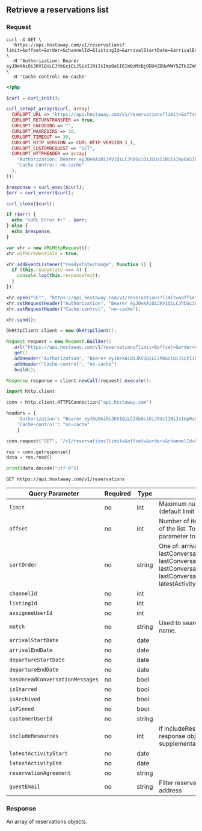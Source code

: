 ## Retrieve a reservations list

### Request

```shell
curl -X GET \
  'https://api.hostaway.com/v1/reservations?limit=&offset=&order=&channelId=&listingId=&arrivalStartDate=&arrivalEndDate=&departureStartDate=&departureEndDate=&hasUnreadConversationMessages=' \
  -H 'Authorization: Bearer eyJ0eXAiOiJKV1QiLCJhbGciOiJSUzI1NiIsImp0aSI6ImQzMzBjODU4ZDUwMWY5ZTk2ZmNhMzY4NGFjODQ5MTMzODIxZjIyZWZhZDk2YmYxZjNjMDY0OGJjNjVlMDJkZWM0MDNiMzMwNzhhYTIyN2JmIn0.eyJhdWQiOiIxMDQ1MCIsImp0aSI6ImQzMzBjODU4ZDUwMWY5ZTk2ZmNhMzY4NGFjODQ5MTMzODIxZjIyZWZhZDk2YmYxZjNjMDY0OGJjNjVlMDJkZWM0MDNiMzMwNzhhYTIyN2JmIiwiaWF0IjoxNDk4NTc5NzQ0LCJuYmYiOjE0OTg1Nzk3NDQsImV4cCI6MTUxNDM5MDk0NCwic3ViIjoiIiwic2NvcGVzIjpbImdlbmVyYWwiXX0.TsbJaDOZ0VlEF4vBg7mqLX8DxEuu5rjtsmqix1IbsEcR7F9cdx8F3dDq2zOc6mw8FNAfXT8xp1r5qKu2AYoxv4ublZhxxW0Y6uPSFs0jv5Fh5lliNBJAeQqFOChOVEbYzdbfH_6uu4HHSL31si1RvpVccAjA1Ap9vXlSg3DcPgw' \
  -H 'Cache-control: no-cache'
```

```php
<?php

$curl = curl_init();

curl_setopt_array($curl, array(
  CURLOPT_URL => "https://api.hostaway.com/v1/reservations?limit=&offset=&order=&channelId=&listingId=&arrivalStartDate=&arrivalEndDate=&departureStartDate=&departureEndDate=&hasUnreadConversationMessages=",
  CURLOPT_RETURNTRANSFER => true,
  CURLOPT_ENCODING => "",
  CURLOPT_MAXREDIRS => 10,
  CURLOPT_TIMEOUT => 30,
  CURLOPT_HTTP_VERSION => CURL_HTTP_VERSION_1_1,
  CURLOPT_CUSTOMREQUEST => "GET",
  CURLOPT_HTTPHEADER => array(
    "Authorization: Bearer eyJ0eXAiOiJKV1QiLCJhbGciOiJSUzI1NiIsImp0aSI6ImQzMzBjODU4ZDUwMWY5ZTk2ZmNhMzY4NGFjODQ5MTMzODIxZjIyZWZhZDk2YmYxZjNjMDY0OGJjNjVlMDJkZWM0MDNiMzMwNzhhYTIyN2JmIn0.eyJhdWQiOiIxMDQ1MCIsImp0aSI6ImQzMzBjODU4ZDUwMWY5ZTk2ZmNhMzY4NGFjODQ5MTMzODIxZjIyZWZhZDk2YmYxZjNjMDY0OGJjNjVlMDJkZWM0MDNiMzMwNzhhYTIyN2JmIiwiaWF0IjoxNDk4NTc5NzQ0LCJuYmYiOjE0OTg1Nzk3NDQsImV4cCI6MTUxNDM5MDk0NCwic3ViIjoiIiwic2NvcGVzIjpbImdlbmVyYWwiXX0.TsbJaDOZ0VlEF4vBg7mqLX8DxEuu5rjtsmqix1IbsEcR7F9cdx8F3dDq2zOc6mw8FNAfXT8xp1r5qKu2AYoxv4ublZhxxW0Y6uPSFs0jv5Fh5lliNBJAeQqFOChOVEbYzdbfH_6uu4HHSL31si1RvpVccAjA1Ap9vXlSg3DcPgw",
    "Cache-control: no-cache"
  ),
));

$response = curl_exec($curl);
$err = curl_error($curl);

curl_close($curl);

if ($err) {
  echo "cURL Error #:" . $err;
} else {
  echo $response;
}
```

```javascript
var xhr = new XMLHttpRequest();
xhr.withCredentials = true;

xhr.addEventListener("readystatechange", function () {
  if (this.readyState === 4) {
    console.log(this.responseText);
  }
});

xhr.open("GET", "https://api.hostaway.com/v1/reservations?limit=&offset=&order=&channelId=&listingId=&arrivalStartDate=&arrivalEndDate=&departureStartDate=&departureEndDate=&hasUnreadConversationMessages=");
xhr.setRequestHeader("Authorization", "Bearer eyJ0eXAiOiJKV1QiLCJhbGciOiJSUzI1NiIsImp0aSI6ImQzMzBjODU4ZDUwMWY5ZTk2ZmNhMzY4NGFjODQ5MTMzODIxZjIyZWZhZDk2YmYxZjNjMDY0OGJjNjVlMDJkZWM0MDNiMzMwNzhhYTIyN2JmIn0.eyJhdWQiOiIxMDQ1MCIsImp0aSI6ImQzMzBjODU4ZDUwMWY5ZTk2ZmNhMzY4NGFjODQ5MTMzODIxZjIyZWZhZDk2YmYxZjNjMDY0OGJjNjVlMDJkZWM0MDNiMzMwNzhhYTIyN2JmIiwiaWF0IjoxNDk4NTc5NzQ0LCJuYmYiOjE0OTg1Nzk3NDQsImV4cCI6MTUxNDM5MDk0NCwic3ViIjoiIiwic2NvcGVzIjpbImdlbmVyYWwiXX0.TsbJaDOZ0VlEF4vBg7mqLX8DxEuu5rjtsmqix1IbsEcR7F9cdx8F3dDq2zOc6mw8FNAfXT8xp1r5qKu2AYoxv4ublZhxxW0Y6uPSFs0jv5Fh5lliNBJAeQqFOChOVEbYzdbfH_6uu4HHSL31si1RvpVccAjA1Ap9vXlSg3DcPgw");
xhr.setRequestHeader("Cache-control", "no-cache");

xhr.send();
```

```java
OkHttpClient client = new OkHttpClient();

Request request = new Request.Builder()
  .url("https://api.hostaway.com/v1/reservations?limit=&offset=&order=&channelId=&listingId=&arrivalStartDate=&arrivalEndDate=&departureStartDate=&departureEndDate=&hasUnreadConversationMessages=")
  .get()
  .addHeader("Authorization", "Bearer eyJ0eXAiOiJKV1QiLCJhbGciOiJSUzI1NiIsImp0aSI6ImQzMzBjODU4ZDUwMWY5ZTk2ZmNhMzY4NGFjODQ5MTMzODIxZjIyZWZhZDk2YmYxZjNjMDY0OGJjNjVlMDJkZWM0MDNiMzMwNzhhYTIyN2JmIn0.eyJhdWQiOiIxMDQ1MCIsImp0aSI6ImQzMzBjODU4ZDUwMWY5ZTk2ZmNhMzY4NGFjODQ5MTMzODIxZjIyZWZhZDk2YmYxZjNjMDY0OGJjNjVlMDJkZWM0MDNiMzMwNzhhYTIyN2JmIiwiaWF0IjoxNDk4NTc5NzQ0LCJuYmYiOjE0OTg1Nzk3NDQsImV4cCI6MTUxNDM5MDk0NCwic3ViIjoiIiwic2NvcGVzIjpbImdlbmVyYWwiXX0.TsbJaDOZ0VlEF4vBg7mqLX8DxEuu5rjtsmqix1IbsEcR7F9cdx8F3dDq2zOc6mw8FNAfXT8xp1r5qKu2AYoxv4ublZhxxW0Y6uPSFs0jv5Fh5lliNBJAeQqFOChOVEbYzdbfH_6uu4HHSL31si1RvpVccAjA1Ap9vXlSg3DcPgw")
  .addHeader("Cache-control", "no-cache")
  .build();

Response response = client.newCall(request).execute();
```

```python
import http.client

conn = http.client.HTTPSConnection("api.hostaway.com")

headers = {
    'Authorization': "Bearer eyJ0eXAiOiJKV1QiLCJhbGciOiJSUzI1NiIsImp0aSI6ImQzMzBjODU4ZDUwMWY5ZTk2ZmNhMzY4NGFjODQ5MTMzODIxZjIyZWZhZDk2YmYxZjNjMDY0OGJjNjVlMDJkZWM0MDNiMzMwNzhhYTIyN2JmIn0.eyJhdWQiOiIxMDQ1MCIsImp0aSI6ImQzMzBjODU4ZDUwMWY5ZTk2ZmNhMzY4NGFjODQ5MTMzODIxZjIyZWZhZDk2YmYxZjNjMDY0OGJjNjVlMDJkZWM0MDNiMzMwNzhhYTIyN2JmIiwiaWF0IjoxNDk4NTc5NzQ0LCJuYmYiOjE0OTg1Nzk3NDQsImV4cCI6MTUxNDM5MDk0NCwic3ViIjoiIiwic2NvcGVzIjpbImdlbmVyYWwiXX0.TsbJaDOZ0VlEF4vBg7mqLX8DxEuu5rjtsmqix1IbsEcR7F9cdx8F3dDq2zOc6mw8FNAfXT8xp1r5qKu2AYoxv4ublZhxxW0Y6uPSFs0jv5Fh5lliNBJAeQqFOChOVEbYzdbfH_6uu4HHSL31si1RvpVccAjA1Ap9vXlSg3DcPgw",
    'Cache-control': "no-cache"
    }

conn.request("GET", "/v1/reservations?limit=&offset=&order=&channelId=&listingId=&arrivalStartDate=&arrivalEndDate=&departureStartDate=&departureEndDate=&hasUnreadConversationMessages=", headers=headers)

res = conn.getresponse()
data = res.read()

print(data.decode("utf-8"))
```

`GET https://api.hostaway.com/v1/reservations`

Query Parameter | Required | Type | Description
--------- | -------- | ---- | -----------
`limit` | no | int | Maximum number of items in the list (default limit is 100).
`offset` | no | int | Number of items to skip from beginning of the list. To retrieve next items set the parameter to 100, 200, etc. accordingly.
`sortOrder` | no | string | One of: arrivalDate, arrivalDateDesc, lastConversationMessageSent, lastConversationMessageSentDesc, lastConversationMessageReceived, lastConversationMessageReceivedDesc, latestActivity, latestActivityDesc.
`channelId` | no | int | 
`listingId` | no | int |
`assigneeUserId` | no | int |
`match` | no | string | Used to search a reservation by guest name.
`arrivalStartDate` | no | date |
`arrivalEndDate` | no | date |
`departureStartDate` | no | date |
`departureEndDate` | no | date |
`hasUnreadConversationMessages` | no | bool
`isStarred` | no | bool
`isArchived` | no | bool
`isPinned` | no | bool
`customerUserId` | no | string
`includeResources` | no | int | if includeResources flag is 1 then response object is supplied with supplementary resources, default is 0.
`latestActivityStart` | no | date |
`latestActivityEnd` | no | date |
`reservationAgreement` | no | string |
`guestEmail` | no | string | Filter reservations by guest email address

### Response

An array of reservations objects.
